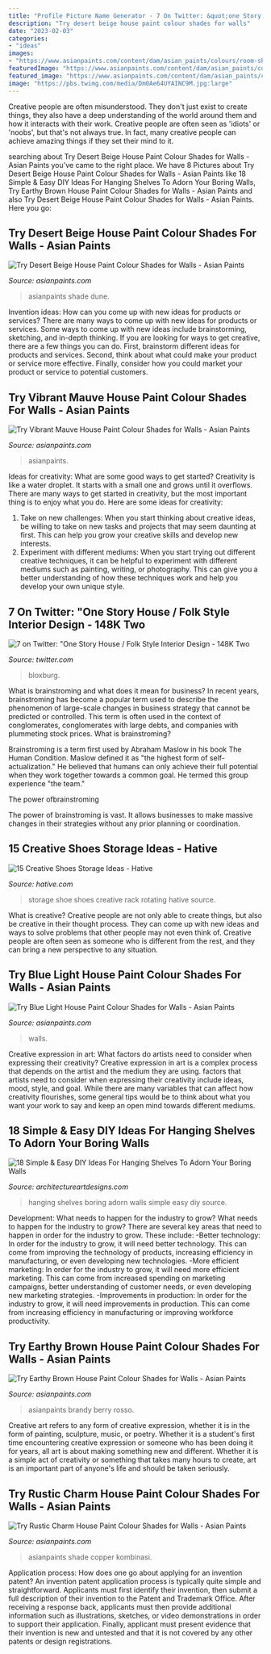 ```yaml
---
title: "Profile Picture Name Generator - 7 On Twitter: &quot;one Story House / Folk Style Interior Design"
description: "Try desert beige house paint colour shades for walls"
date: "2023-02-03"
categories:
- "ideas"
images:
- "https://www.asianpaints.com/content/dam/asian_paints/colours/room-shots/teals-blues-colour-shade-asian-paints-7531.jpg"
featuredImage: "https://www.asianpaints.com/content/dam/asian_paints/colours/room-shots/warm-neutrals-colour-shade-asian-paints-8567.jpg"
featured_image: "https://www.asianpaints.com/content/dam/asian_paints/colours/room-shots/teals-blues-colour-shade-asian-paints-7531.jpg"
image: "https://pbs.twimg.com/media/Dm0Ae64UYAINC9M.jpg:large"
---
```



Creative people are often misunderstood. They don't just exist to create things, they also have a deep understanding of the world around them and how it interacts with their work. Creative people are often seen as 'idiots' or 'noobs', but that's not always true. In fact, many creative people can achieve amazing things if they set their mind to it.

	

		
searching about Try Desert Beige House Paint Colour Shades for Walls - Asian Paints you've came to the right place. We have 8 Pictures about Try Desert Beige House Paint Colour Shades for Walls - Asian Paints like 18 Simple &amp; Easy DIY Ideas For Hanging Shelves To Adorn Your Boring Walls, Try Earthy Brown House Paint Colour Shades for Walls - Asian Paints and also Try Desert Beige House Paint Colour Shades for Walls - Asian Paints. Here you go:
		
    
## Try Desert Beige House Paint Colour Shades For Walls - Asian Paints

<img loading=lazy src="https://www.asianpaints.com/content/dam/asian_paints/colours/room-shots/cool-neutrals-colour-shade-asian-paints-8465.jpg" onerror="this.onerror=null;this.src='https://tse4.mm.bing.net/th?id=OIP.FlbA7xzFPyab4YDDJ0IguAHaGK&amp;pid=15.1';" alt="Try Desert Beige House Paint Colour Shades for Walls - Asian Paints">

_Source: asianpaints.com_

>asianpaints shade dune. 

	

Invention ideas: How can you come up with new ideas for products or services?
There are many ways to come up with new ideas for products or services. Some ways to come up with new ideas include brainstorming, sketching, and in-depth thinking. If you are looking for ways to get creative, there are a few things you can do. First, brainstorm different ideas for products and services. Second, think about what could make your product or service more effective. Finally, consider how you could market your product or service to potential customers.

    
## Try Vibrant Mauve House Paint Colour Shades For Walls - Asian Paints

<img loading=lazy src="https://www.asianpaints.com/content/dam/asian_paints/colours/room-shots/purples-pinks-colour-shade-asian-paints-7142.jpg" onerror="this.onerror=null;this.src='https://tse3.mm.bing.net/th?id=OIP.Y3m8rKy93bPcHExwItJ4PgHaGK&amp;pid=15.1';" alt="Try Vibrant Mauve House Paint Colour Shades for Walls - Asian Paints">

_Source: asianpaints.com_

>asianpaints. 

	

Ideas for creativity: What are some good ways to get started?
Creativity is like a water droplet. It starts with a small one and grows until it overflows. There are many ways to get started in creativity, but the most important thing is to enjoy what you do. Here are some ideas for creativity: 
1. Take on new challenges: When you start thinking about creative ideas, be willing to take on new tasks and projects that may seem daunting at first. This can help you grow your creative skills and develop new interests. 
2. Experiment with different mediums: When you start trying out different creative techniques, it can be helpful to experiment with different mediums such as painting, writing, or photography. This can give you a better understanding of how these techniques work and help you develop your own unique style. 

    
## 7 On Twitter: &quot;One Story House / Folk Style Interior Design - 148K Two

<img loading=lazy src="https://pbs.twimg.com/media/Dm0Ae64UYAINC9M.jpg:large" onerror="this.onerror=null;this.src='https://tse3.mm.bing.net/th?id=OIP.JtOl45Y8yQKYKwAwsDS4qwHaEK&amp;pid=15.1';" alt="7 on Twitter: &quot;One Story House / Folk Style Interior Design - 148K Two">

_Source: twitter.com_

>bloxburg. 

	

What is brainstroming and what does it mean for business?
In recent years, brainstroming has become a popular term used to describe the phenomenon of large-scale changes in business strategy that cannot be predicted or controlled. This term is often used in the context of conglomerates, conglomerates with large debts, and companies with plummeting stock prices.
What is brainstroming?

Brainstroming is a term first used by Abraham Maslow in his book The Human Condition. Maslow defined it as "the highest form of self-actualization." He believed that humans can only achieve their full potential when they work together towards a common goal. He termed this group experience "the team."

The power ofbrainstroming

The power of brainstroming is vast. It allows businesses to make massive changes in their strategies without any prior planning or coordination.

    
## 15 Creative Shoes Storage Ideas - Hative

<img loading=lazy src="https://hative.com/wp-content/uploads/2014/11/shoes-storage-ideas/11-rotating-shoe-rack.jpg" onerror="this.onerror=null;this.src='https://tse2.mm.bing.net/th?id=OIP.YkMkxUpJK5RKBZ2a3OEgBwHaMZ&amp;pid=15.1';" alt="15 Creative Shoes Storage Ideas - Hative">

_Source: hative.com_

>storage shoe shoes creative rack rotating hative source. 

	

What is creative?
Creative people are not only able to create things, but also be creative in their thought process. They can come up with new ideas and ways to solve problems that other people may not even think of. Creative people are often seen as someone who is different from the rest, and they can bring a new perspective to any situation.

    
## Try Blue Light House Paint Colour Shades For Walls - Asian Paints

<img loading=lazy src="https://www.asianpaints.com/content/dam/asian_paints/colours/room-shots/teals-blues-colour-shade-asian-paints-7531.jpg" onerror="this.onerror=null;this.src='https://tse2.mm.bing.net/th?id=OIP.kz2sizXFDBBfbRmJTNlYyQHaGK&amp;pid=15.1';" alt="Try Blue Light House Paint Colour Shades for Walls - Asian Paints">

_Source: asianpaints.com_

>walls. 

	

Creative expression in art: What factors do artists need to consider when expressing their creativity?
Creative expression in art is a complex process that depends on the artist and the medium they are using. factors that artists need to consider when expressing their creativity include ideas, mood, style, and goal. While there are many variables that can affect how creativity flourishes, some general tips would be to think about what you want your work to say and keep an open mind towards different mediums.

    
## 18 Simple &amp; Easy DIY Ideas For Hanging Shelves To Adorn Your Boring Walls

<img loading=lazy src="https://www.architectureartdesigns.com/wp-content/uploads/2016/08/6-5.jpg" onerror="this.onerror=null;this.src='https://tse2.mm.bing.net/th?id=OIP.uybr8qwFAwD-I8A6Nn78NwHaLH&amp;pid=15.1';" alt="18 Simple &amp; Easy DIY Ideas For Hanging Shelves To Adorn Your Boring Walls">

_Source: architectureartdesigns.com_

>hanging shelves boring adorn walls simple easy diy source. 

	

Development: What needs to happen for the industry to grow?
What needs to happen for the industry to grow? 
There are several key areas that need to happen in order for the industry to grow. These include: 
-Better technology: In order for the industry to grow, it will need better technology. This can come from improving the technology of products, increasing efficiency in manufacturing, or even developing new technologies. 
-More efficient marketing: In order for the industry to grow, it will need more efficient marketing. This can come from increased spending on marketing campaigns, better understanding of customer needs, or even developing new marketing strategies. 
-Improvements in production: In order for the industry to grow, it will need improvements in production. This can come from increasing efficiency in manufacturing or improving workforce productivity.

    
## Try Earthy Brown House Paint Colour Shades For Walls - Asian Paints

<img loading=lazy src="https://www.asianpaints.com/content/dam/asian_paints/colours/room-shots/reds-oranges-colour-shade-asian-paints-8005.jpg" onerror="this.onerror=null;this.src='https://tse1.mm.bing.net/th?id=OIP.T0VKM99mP4aH4Eku6SsfkAHaFW&amp;pid=15.1';" alt="Try Earthy Brown House Paint Colour Shades for Walls - Asian Paints">

_Source: asianpaints.com_

>asianpaints brandy berry rosso. 

	

Creative art refers to any form of creative expression, whether it is in the form of painting, sculpture, music, or poetry. Whether it is a student's first time encountering creative expression or someone who has been doing it for years, all art is about making something new and different. Whether it is a simple act of creativity or something that takes many hours to create, art is an important part of anyone's life and should be taken seriously.

    
## Try Rustic Charm House Paint Colour Shades For Walls - Asian Paints

<img loading=lazy src="https://www.asianpaints.com/content/dam/asian_paints/colours/room-shots/warm-neutrals-colour-shade-asian-paints-8567.jpg" onerror="this.onerror=null;this.src='https://tse4.mm.bing.net/th?id=OIP.f7ZBQBvc9VxVtRn6jG1qegHaGK&amp;pid=15.1';" alt="Try Rustic Charm House Paint Colour Shades for Walls - Asian Paints">

_Source: asianpaints.com_

>asianpaints shade copper kombinasi. 

	

Application process: How does one go about applying for an invention patent?
An invention patent application process is typically quite simple and straightforward. Applicants must first identify their invention, then submit a full description of their invention to the Patent and Trademark Office. After receiving a response back, applicants must then provide additional information such as illustrations, sketches, or video demonstrations in order to support their application. Finally, applicant must present evidence that their invention is new and untested and that it is not covered by any other patents or design registrations.

